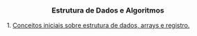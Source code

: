 
<h3 align="center">Estrutura de Dados e Algoritmos</h3>

<p align="left">
    &nbsp;&nbsp;&nbsp;&nbsp;&nbsp;1. <a href="https://github.com/lucasrmagalhaes/estruturaDeDadosEAlgoritmos-DIO/blob/main/1.%20Conceitos%20iniciais%20sobre%20estrutura%20de%20dados%2C%20arrays%20e%20registro/README.md">Conceitos iniciais sobre estrutura de dados, arrays e registro.</a> 
</p>